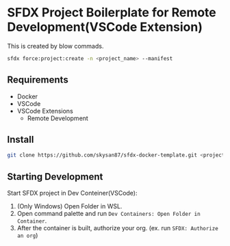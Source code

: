 # SFDX Project Boilerplate for Remote Development(VSCode Extension)

This is created by blow commads.

```bash
sfdx force:project:create -n <project_name> --manifest
```

## Requirements

* Docker
* VSCode
* VSCode Extensions
  * Remote Development

## Install

```bash
git clone https://github.com/skysan87/sfdx-docker-template.git <project_name>
```

## Starting Development

Start SFDX project in Dev Conteiner(VSCode):

1. (Only Windows) Open Folder in WSL.
2. Open command palette and run `Dev Containers: Open Folder in Container`.
3. After the container is built, authorize your org. (ex. run `SFDX: Authorize an org`)

